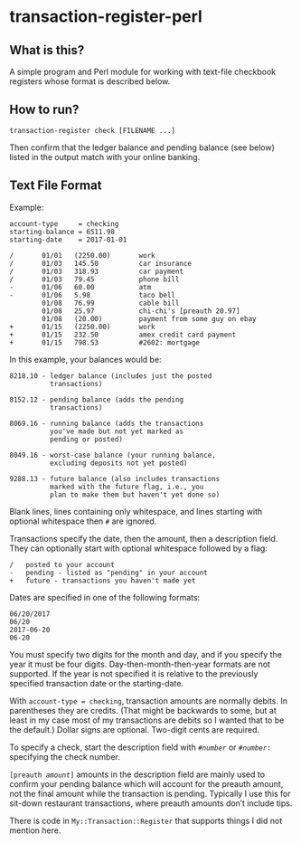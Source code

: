 # transaction-register-perl

## What is this?

A simple program and Perl module for working with text-file checkbook
registers whose format is described below.

## How to run?

    transaction-register check [FILENAME ...]
	
Then confirm that the ledger balance and pending balance (see below)
listed in the output match with your online banking.

## Text File Format

Example:

    account-type     = checking
    starting-balance = 6511.98
    starting-date    = 2017-01-01

    /       01/01   (2250.00)       work
    /       01/03   145.50          car insurance
    /       01/03   318.93          car payment
    /       01/03   79.45           phone bill
    -       01/06   60.00           atm
    -       01/06   5.98            taco bell
            01/08   76.99           cable bill
            01/08   25.97           chi-chi's [preauth 20.97]
            01/08   (20.00)         payment from some guy on ebay
    +       01/15   (2250.00)       work
    +       01/15   232.50          amex credit card payment
    +       01/15   798.53          #2602: mortgage

In this example, your balances would be:

    8218.10 - ledger balance (includes just the posted
              transactions)

    8152.12 - pending balance (adds the pending
              transactions)

    8069.16 - running balance (adds the transactions
              you've made but not yet marked as
              pending or posted)

    8049.16 - worst-case balance (your running balance,
              excluding deposits not yet posted)

    9288.13 - future balance (also includes transactions
              marked with the future flag, i.e., you
              plan to make them but haven't yet done so)

Blank lines, lines containing only whitespace, and lines starting with
optional whitespace then `#` are ignored.

Transactions specify the date, then the amount, then a description
field.  They can optionally start with optional whitespace followed by
a flag:

    /   posted to your account
    -   pending - listed as "pending" in your account
    +   future - transactions you haven't made yet

Dates are specified in one of the following formats:

	06/20/2017
	06/20
	2017-06-20
	06-20

You must specify two digits for the month and day, and if you specify
the year it must be four digits.  Day-then-month-then-year formats are
not supported.  If the year is not specified it is relative to the
previously specified transaction date or the starting-date.

With `account-type = checking`, transaction amounts are normally
debits.  In parentheses they are credits.  (That might be backwards to
some, but at least in my case most of my transactions are debits so I
wanted that to be the default.)  Dollar signs are optional.  Two-digit
cents are required.

To specify a check, start the description field with
<code>#<var>number</var></code> or <code>#<var>number</var>:</code>
specifying the check number.

<code>[preauth <var>amount</var>]</code> amounts in the description
field are mainly used to confirm your pending balance which will
account for the preauth amount, not the final amount while the
transaction is pending.  Typically I use this for sit-down restaurant
transactions, where preauth amounts don&rsquo;t include tips.

There is code in `My::Transaction::Register` that supports things I
did not mention here.
